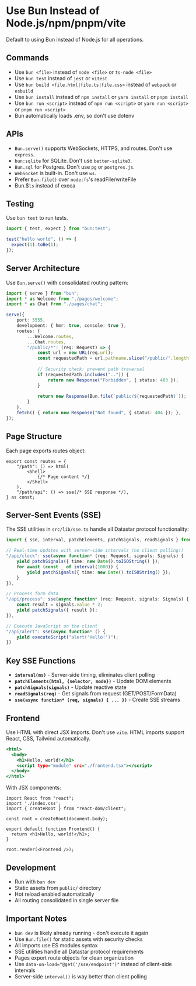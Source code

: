 # Use Bun Instead of Node.js/npm/pnpm/vite

Default to using Bun instead of Node.js for all operations.

## Commands

- Use `bun <file>` instead of `node <file>` or `ts-node <file>`
- Use `bun test` instead of `jest` or `vitest`
- Use `bun build <file.html|file.ts|file.css>` instead of `webpack` or `esbuild`
- Use `bun install` instead of `npm install` or `yarn install` or `pnpm install`
- Use `bun run <script>` instead of `npm run <script>` or `yarn run <script>` or `pnpm run <script>`
- Bun automatically loads .env, so don't use dotenv

## APIs

- `Bun.serve()` supports WebSockets, HTTPS, and routes. Don't use `express`.
- `bun:sqlite` for SQLite. Don't use `better-sqlite3`.
- `Bun.sql` for Postgres. Don't use `pg` or `postgres.js`.
- `WebSocket` is built-in. Don't use `ws`.
- Prefer `Bun.file()` over `node:fs`'s readFile/writeFile
- Bun.$`ls` instead of execa

## Testing

Use `bun test` to run tests.

```ts#index.test.ts
import { test, expect } from "bun:test";

test("hello world", () => {
  expect(1).toBe(1);
});
```

## Server Architecture

Use `Bun.serve()` with consolidated routing pattern:

```ts#server.ts
import { serve } from "bun";
import * as Welcome from "./pages/welcome";
import * as Chat from "./pages/chat";

serve({
    port: 5555,
    development: { hmr: true, console: true },
    routes: {
        ...Welcome.routes,
        ...Chat.routes,
        "/public/*": (req: Request) => {
            const url = new URL(req.url);
            const requestedPath = url.pathname.slice("/public/".length);
            
            // Security check: prevent path traversal
            if (requestedPath.includes("..")) {
                return new Response("Forbidden", { status: 403 });
            }
            
            return new Response(Bun.file(`public/${requestedPath}`));
        }
    },
    fetch() { return new Response("Not found", { status: 404 }); },
});
```

## Page Structure

Each page exports routes object:

```ts#pages/example.tsx
export const routes = {
    "/path": () => html(
        <Shell>
            {/* Page content */}
        </Shell>
    ),
    "/path/api": () => sse(/* SSE response */),
} as const;
```

## Server-Sent Events (SSE)

The SSE utilities in `src/lib/sse.ts` handle all Datastar protocol functionality:

```ts#example-sse.ts
import { sse, interval, patchElements, patchSignals, readSignals } from "./lib/sse";

// Real-time updates with server-side intervals (no client polling!)
"/api/clock": sse(async function* (req: Request, signals: Signals) {
    yield patchSignals({ time: new Date().toISOString() });
    for await (const _ of interval(1000)) {
        yield patchSignals({ time: new Date().toISOString() });
    }
}),

// Process form data
"/api/process": sse(async function* (req: Request, signals: Signals) {
    const result = signals.value * 2;
    yield patchSignals({ result });
}),

// Execute JavaScript on the client
"/api/alert": sse(async function* () {
    yield executeScript("alert('Hello!')");
})
```

## Key SSE Functions

- **`interval(ms)`** - Server-side timing, eliminates client polling
- **`patchElements(html, {selector, mode})`** - Update DOM elements
- **`patchSignals(signals)`** - Update reactive state
- **`readSignals(req)`** - Get signals from request (GET/POST/FormData)
- **`sse(async function* (req, signals) { ... })`** - Create SSE streams

## Frontend

Use HTML with direct JSX imports. Don't use `vite`. HTML imports support React, CSS, Tailwind automatically.

```html#index.html
<html>
  <body>
    <h1>Hello, world!</h1>
    <script type="module" src="./frontend.tsx"></script>
  </body>
</html>
```

With JSX components:

```tsx#frontend.tsx
import React from "react";
import './index.css';
import { createRoot } from "react-dom/client";

const root = createRoot(document.body);

export default function Frontend() {
  return <h1>Hello, world!</h1>;
}

root.render(<Frontend />);
```

## Development

- Run with `bun dev`
- Static assets from `public/` directory
- Hot reload enabled automatically
- All routing consolidated in single server file

## Important Notes

- `bun dev` is likely already running - don't execute it again
- Use `Bun.file()` for static assets with security checks
- All imports use ES modules syntax
- SSE utilities handle all Datastar protocol requirements
- Pages export route objects for clean organization
- Use `data-on-load="@get('/sse/endpoint')"` instead of client-side intervals
- Server-side `interval()` is way better than client polling
